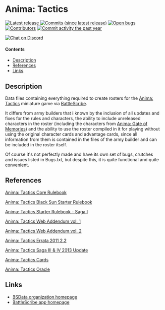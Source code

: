 Anima: Tactics
==================

[![Latest release](https://img.shields.io/github/release/SulLind/BSData-Anima-Tactics-.svg?style=flat-square)](https://github.com/SulLind/BSData-Anima-Tactics-/releases/latest)
[![Commits (since latest release)](https://img.shields.io/github/commits-since/SulLind/BSData-Anima-Tactics-/latest.svg?style=flat-square)](https://github.com/SulLind/BSData-Anima-Tactics-/releases)
[![Open bugs](https://img.shields.io/github/issues/SulLind/BSData-Anima-Tactics-/bug.svg?style=flat-square&label=bugs)](https://github.com/SulLind/BSData-Anima-Tactics-/issues?q=is%3Aissue+is%3Aopen+label%3Abug)
[![Contributors](https://img.shields.io/github/contributors/SulLind/BSData-Anima-Tactics-.svg?style=flat-square)](https://github.com/SulLind/BSData-Anima-Tactics-/graphs/contributors)
[![Commit activity the past year](https://img.shields.io/github/commit-activity/y/SulLind/BSData-Anima-Tactics-.svg?style=flat-square)](https://github.com/SulLind/BSData-Anima-Tactics-/pulse/monthly)

[![Chat on Discord](https://img.shields.io/discord/558412685981777922.svg?logo=discord&style=popout-square)](https://www.bsdata.net/discord)

#### Contents ####

* [Description][]
* [References][]
* [Links][]

## Description ##
[Description]: #description

Data files containing everything required to create rosters for the [Anima: Tactics](https://boardgamegeek.com/boardgame/27028/anima-tactics) miniature game via [BattleScribe](https://www.battlescribe.net/?tab=news).

It differs from army builders that i known by the inclusion of all updates and fixes for the rules and characters, the ability to include unreleased characters in the roster (including the characters from [Anima: Gate of Memories](https://en.wikipedia.org/wiki/Anima:_Gate_of_Memories)) and the ability to use the roster compiled in it for playing without using the original character cards and advantage cards, since all information from them is contained in the files of the army builder and can be included in the roster itself.

Of course it's not perfectly made and have its own set of bugs, crutches and issues listed in Bugs.txt, but despite this, it is quite functional and quite convenient.

## References ##
[References]: #references
[Anima: Tactics Core Rulebook](https://www.mediafire.com/file/34brwkz1eyasqi0/AT_-_Core_Rulebook.pdf/file)

[Anima: Tactics Black Sun Starter Rulebook](https://www.mediafire.com/file/tr1eosm7zxavwnm/AT_-_Black_Sun_Starter_Rulebook.pdf/file)

[Anima: Tactics Starter Rulebook - Saga I](https://www.mediafire.com/file/8obvjrrvnsugby3/AT_-_Starter_Rulebook_Saga_I.pdf/file)

[Anima: Tactics Web Addendum vol. 1](https://www.mediafire.com/file/6lxvng0ku923vhn/AT_-_Web_Addendum_vol._1.pdf/file)

[Anima: Tactics Web Addendum vol. 2](https://www.mediafire.com/file/ruq5vtjzc5frhya/AT_-_Web_Addendum_vol._2.pdf/file)

[Anima: Tactics Errata 2011 2.2](https://www.mediafire.com/file/bvsbijcwigyfphm/AT_-_Errata_2011_2.2.pdf/file)

[Anima: Tactics Saga III & IV 2013 Update](https://www.mediafire.com/file/c3wve4ndq22phyo/AT_-_Saga_III_%2526_IV_2013_Update.pdf/file)

[Anima: Tactics Cards](https://www.mediafire.com/file/7g5hyhifa4hgl6w/Cards.zip/file)

[Anima: Tactics Oracle](http://atoracle.wikidot.com/)

## Links ##
[Links]: #links

* [BSData organization homepage][BSData.net]
* [BattleScribe app homepage](https://www.battlescribe.net/)

[BSData.net]: https://www.bsdata.net/
[bug report]: https://github.com/BSData/TemplateDataRepo/issues/new/choose
